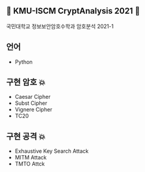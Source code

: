 :closed_lock_with_key: KMU-ISCM CryptAnalysis 2021 :closed_lock_with_key:
---------------------------------------------------
국민대학교 정보보안암호수학과 암호분석 2021-1
## 언어
* Python

## 구현 암호 :boom:
* Caesar Cipher
* Subst Cipher
* Vignere Cipher
* TC20

## 구현 공격 :boom:
* Exhaustive Key Search Attack
* MITM Attack
* TMTO Attck

